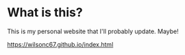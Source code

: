 # What is this?

This is my personal website that I'll probably update. Maybe!

https://wilsonc67.github.io/index.html
